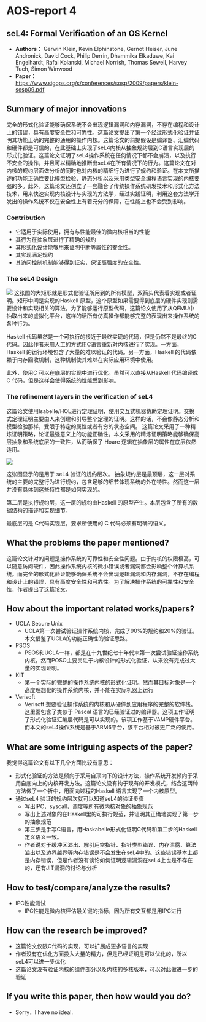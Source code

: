 # AOS-report 4
## seL4: Formal Verification of an OS Kernel
- **Authors：**  Gerwin Klein, Kevin Elphinstone, Gernot Heiser, June Andronick, David Cock, Philip Derrin, Dhammika Elkaduwe, Kai Engelhardt, Rafal Kolanski, Michael Norrish, Thomas Sewell, Harvey Tuch, Simon Winwood
- **Paper：** https://www.sigops.org/s/conferences/sosp/2009/papers/klein-sosp09.pdf
## Summary of major innovations

完全的形式化验证能够确保系统不会出现逻辑漏洞和内存漏洞，不存在编程和设计上的错误，具有高度安全性和可靠性。这篇论文提出了第一个经过形式化验证并证明其功能正确的完整的通用的操作内核。这篇论文的前提假设是编译器、汇编代码和硬件都是可信的，在此基础上实现了seL4内核从抽象规约层到C语言实现层的形式化验证。这篇论文证明了seL4操作系统在任何情况下都不会崩溃，以及执行不安全的操作，并且可以精确地推断出seL4在所有情况下的行为。这篇论文在对内核的规约层面做分析的同时也对内核的精细行为进行了规约和验证。在本文所描述的功能正确性要比模型检验、静态分析以及采用类型安全编程语言实现的内核要强的多。此外，这篇论文还创立了一套融合了传统操作系统研发技术和形式化方法技术，用来快速实现内核设计与实现的方法学，经过实践证明，利用这套方法学开发出的操作系统不仅在安全性上有着充分的保障，在性能上也不会受到影响。
 
### Contribution
- 它适用于实际使用，拥有与性能最佳的微内核相当的性能
- 其行为在抽象层进行了精确的规约
- 其形式化设计能够用来证明中断等属性的安全性。
- 其实现满足规约
- 其访问控制机制能够得到证实，保证高强度的安全性。

### The seL4 Design
![](https://i.imgur.com/ssWFTZh.png)
这张图的大矩形就是形式化验证所用到的所有模型，双箭头代表着实现或者证明。矩形中间是实现的Haskell 原型，这个原型如果需要得到底层的硬件实现则需要设计和实现相关的算法。为了能够运行原型代码，这篇论文使用了从QEMU中抽取出来的虚拟化平台，这样的话所有仿真操作都能够完整的表现出来操作系统的各种行为。

Haskell 代码虽然是一个可执行的接近于最终实现的代码，但是仍然不是最终的C代码。因此作者采用人工的方式用C语言重新对内核进行了实现。一方面，Haskell 的运行环境包含了大量的难以验证的代码。另一方面，Haskell 的代码依赖于内存回收机制，这种机制使其难以在实际应用环境中使用。

此外，使用C 可以在底层的实现中进行优化。虽然可以直接从Haskell 代码编译成C 代码，但是这样会使得系统的性能受到影响。

### The refinement layers in the verification of seL4
这篇论文使用Isabelle/HOL进行定理证明，使用交互式机器协助定理证明。交换式定理证明主要由人来创建和引导整个定理的证明。这样的话，不会像静态分析和模型检验那样，受限于特定的属性或者有穷的状态空间。
这篇论文采用了一种精炼证明策略，论证最强意义上的功能正确性。本文采用的精炼证明策略能够确保高层抽象和系统底层的一致性，从而确保了 Hoare 逻辑在抽象层的属性在底层依然适用。

![](https://i.imgur.com/cM8ePt5.png)

这张图显示的是用于 seL4 验证的规约层次。
抽象规约层是最顶层，这一层对系统的主要的完整行为进行规约，包含足够的细节体现系统的外在特性。然而这一层并没有具体到这些特性都是如何实现的。

第二层是执行规约层，这一层的规约由Haskell 的原型产生。本层包含了所有的数据结构的描述和实现细节。

最底层的是 C代码实现层，要求所使用的 C 代码必须有明确的语义。

## What the problems the paper mentioned?
这篇论文针对的问题是操作系统的可靠性和安全性问题。由于内核的权限极高，可以随意访问硬件，因此操作系统内核的微小错误或者漏洞都会影响整个计算机系统。而完全的形式化验证能够确保系统不会出现逻辑漏洞和内存漏洞，不存在编程和设计上的错误，具有高度安全性和可靠性。为了解决操作系统的可靠性和安全性，作者提出了这篇论文。

## How about the important related works/papers?
- UCLA Secure Unix 
    - UCLA第一次尝试验证操作系统内核，完成了90%的规约和20%的验证。本文借鉴了UCLA的功能正确性的验证思路。
- PSOS 
    - PSOS和UCLA一样，都是在十九世纪七十年代末第一次尝试验证操作系统内核。然而POSO主要关注于内核设计的形式化验证，从来没有完成过大量的实现证明。
- KIT
    -  第一个实际的完整的操作系统内核的形式化证明。然而其目标对象是一个高度理想化的操作系统内核，并不能在实际机器上运行
-  Verisoft
    -  Verisoft 想要验证操作系统的内核和从硬件到应用程序的完整的软件栈。这里面包含了类似于 Pascal 语言的已经验证过的编译器。这项工作证明了形式化验证汇编层代码是可以实现的。该项工作基于VAMP硬件平台。而本文的seL4操作系统是基于ARM6平台，该平台相对被更广泛的使用。

## What are some intriguing aspects of the paper?
我觉得这篇论文有以下几个方面比较有意思：
- 形式化验证的方法是倾向于采用自顶向下的设计方法，操作系统开发倾向于采用自底向上的内核开发方法。这篇论文没有拘于现有的开发模式，结合这两种方法做了一个折中，用面向过程的Haskell 语言实现了一个内核原型。
- 通过seL4 验证的规约层次就可以知道seL4的验证步骤
    - 写出IPC，syscall，调度等所有微内核对象的抽象规范
    - 写出上述对象的在Haskell里的可执行规范，并证明其正确地实现了第一步的抽象规范
    - 第三步是手写C语言，用Haskabelle形式化证明C代码和第二步的Haskell定义语义一致。
    - 作者说对于缓冲区溢出、解引用空指针、指针类型错误、内存泄露、算法溢出以及边界越界等内存错误是不会发生在seL4中的。这些错误基本上都是内存错误，但是作者没有谈论如何证明逻辑漏洞在seL4上也是不存在的，还有JIT漏洞的讨论与分析

## How to test/compare/analyze the results?
- IPC性能测试
    - IPC性能是微内核评估最关键的指标，因为所有交互都是用IPC进行

## How can the research be improved?
- 这篇论文仅限C代码的实现，可以扩展成更多语言的实现
- 作者没有在优化方面投入大量的精力，但是已经证明是可以优化的，所以seL4可以进一步优化
- 这篇论文没有验证内核的组件部分以及内核的多核版本，可以对此做进一步的验证

## If you write this paper, then how would you do?
- Sorry，I have no ideal.


